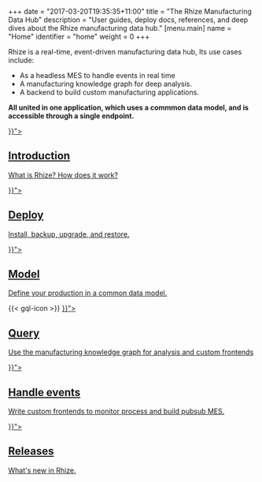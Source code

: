 +++
date = "2017-03-20T19:35:35+11:00"
title = "The Rhize Manufacturing Data Hub"
description = "User guides, deploy docs, references, and deep dives about the Rhize manufacturing data hub."
[menu.main]
name = "Home"
identifier = "home"
weight = 0
+++

Rhize is a real-time, event-driven manufacturing data hub,
Its use cases include:

- As a headless MES to handle events in real time
- A manufacturing knowledge graph for deep analysis.
- A backend to build custom manufacturing applications.

**All united in one application, which uses a commmon data model, and is accessible through a single endpoint.**

<div class="landing">

  <div class="item">
    <div class="icon"><i class="fa fa-info-circle" aria-hidden="true"></i></div>
    <a href="{{< relref "/get-started/introduction">}}">
      <h2>Introduction</h2>
      <p>
      What is Rhize? How does it work?
      </p>
    </a>
  </div>

  <div class="item">
    <div class="icon"><i class="fa fa-building" aria-hidden="true"></i></div>
    <a href="{{< relref "/deploy">}}">
      <h2>Deploy</h2>
      <p>
      Install, backup, upgrade, and restore.
      </p>
    </a>
  </div>
  <div class="item">
    <div class="icon"><i class="fa fa-wrench" aria-hidden="true"></i></div>
    <a href="{{< relref "/how-to/bpmn">}}">
      <h2>Model</h2>
      <p>
      Define your production in a common data model.
      </p>
    </a>
  </div>
  <div class="item">
    {{< gql-icon >}}
    <a href="{{< relref "/how-to/gql">}}">
      <h2>Query</h2>
      <p>
      Use the manufacturing knowledge graph for analysis and custom frontends
      </p>
    </a>
  </div>
  <div class="item">
    <a  href="{{< relref "/reference">}}">
    <div class="icon"><i class="lni lni-keyword-research" aria-hidden="true"></i></div>
      <h2>Handle events</h2>
      <p>
      Write custom frontends to monitor process and build pubsub MES.
      </p>
    </a>
  </div>
  <div class="item">
    <div class="icon"><i class="fa fa-level-up" aria-hidden="true"></i></div>
    <a href="{{< relref "/releases">}}">
      <h2>Releases</h2>
      <p>
        What's new in Rhize.
      </p>
    </a>
  </div>

</div>

